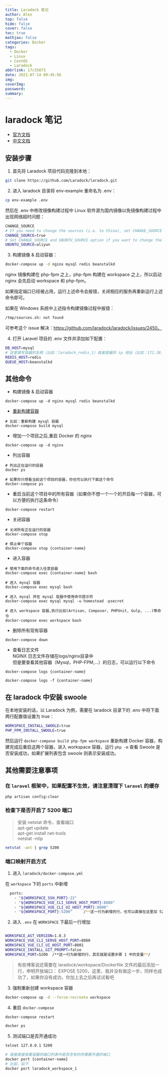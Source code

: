 ```yaml
---
title: Laradock 笔记
author: Alex
top: false
hide: false
cover: false
toc: true
mathjax: false
categories: Docker
tags:
  - Docker
  - Linux
  - CentOS
  - Laradock
abbrlink: 17c35873
date: 2021-07-14 09:45:56
img:
coverImg:
password:
summary:
---
```


# laradock 笔记

- [官方文档](http://laradock.io/documentation/)
- [中文文档](https://laradock.linganmin.cn/zh/getting-started/)


## 安装步骤

1. 首先将 Laradock 项目代码克隆到本地：

```bash
git clone https://github.com/Laradock/laradock.git
```

2. 进入 laradock 目录将 env-example 重命名为 .env：

```bash
cp env-example .env
```

然后在 .env 中修改镜像构建过程中 Linux 软件源为国内镜像以免镜像构建过程中出现网络超时问题：

```bash
CHANGE_SOURCE
# If you need to change the sources (i.e. to China), set CHANGE_SOURCE to true
CHANGE_SOURCE=true
# Set CHANGE_SOURCE and UBUNTU_SOURCE option if you want to change the Ubuntu system sources.list file.
UBUNTU_SOURCE=aliyun
```

3. 构建镜像 & 启动容器：

```bash
docker-compose up -d nginx mysql redis beanstalkd
```

nginx 镜像构建在 php-fpm 之上，php-fpm 构建在 workspace 之上，所以启动 nginx 会先启动 workspace 和 php-fpm。

如果指定端口已经被占用，运行上述命令会报错，关闭相应的服务再重新运行上述命令即可。

如果在 Windows 系统中上述指令构建镜像过程中报错：

```bash
/tmp/sources.sh: not found
```

可参考这个 issue 解决：https://github.com/laradock/laradock/issues/2450。

4. 打开 Laravel 项目的 .env 文件并添加如下配置：

```bash
DB_HOST=mysql
# 这里填写容器的名称（比如：laradock_redis_1）或者容器的 ip 地址（比如：172.28.0.5）也可以
REDIS_HOST=redis
QUEUE_HOST=beanstalkd
```

## 其他命令

- 构建镜像 & 启动容器

```shell
docker-compose up -d nginx mysql redis beanstalkd
```

- [重新构建容器](https://laradock.linganmin.cn/zh/documentation/#%E6%9E%84%E5%BB%BA%E6%88%96%E9%87%8D%E6%9E%84%E5%AE%B9%E5%99%A8)

```shell
# 比如：重新构建 mysql 容器
docker-compose build mysql
```

- 增加一个项目之后,重启 Docker 的 nginx

```shell
docker-compose up -d nginx
```

- 列出容器

```shell
# 列出正在运行的容器
docker ps

# 如果你只想看当前这个项目的容器，你也可以执行下面这个命令
docker-compose ps
```

- 重启当前这个项目中的所有容器（如果你不想一个一个的开启每一个容器，可以方便的执行这条命令）

```shell
docker-compose restart
```

- 关闭容器

```shell
# 关闭所有正在运行的容器
docker-compose stop

# 停止单个容器
docker-compose stop {container-name}
```

- 进入容器

```shell
# 使用下面的命令进入任意容器
docker-compose exec {container-name} bash

# 进入 mysql 容器
docker-compose exec mysql bash

# 进入 mysql 并在 mysql 容器中使用命令提示符
docker-compose exec mysql mysql -u homestead -psecret

# 进入 workspace 容器,执行比如(Artisan, Composer, PHPUnit, Gulp, ...)等命令
docker-compose exec workspace bash
```

- 删除所有现有容器

```shell
docker-compose down
```

- 查看日志文件  
  NGINX 日志文件存储在logs/nginx目录中  
  但是要查看其他容器（Mysql，PHP-FPM,...）的日志，可以运行以下命令

```shell
docker-compose logs {container-name}

docker-compose logs -f {container-name}
```

## 在 laradock 中安装 swoole

在本地安装的话，以 Laradock 为例，需要在 laradock 目录下的 .env 中将下面两行配置值设置为 true：

```bash
WORKSPACE_INSTALL_SWOOLE=true
PHP_FPM_INSTALL_SWOOLE=true
```

然后运行 `docker-compose build php-fpm workspace` 重新构建 Docker 容器，构建完成后重启这两个容器，进入 workspace 容器，运行 `php -m` 查看 Swoole 是否安装成功，如果扩展列表包含 swoole 则表示安装成功。


## 其他需要注意事项

### 在 `laravel` 框架中，如果配置不生效，请注意清理下 `laravel` 的缓存

```bash
php artisan config:clear
```

### 检查下是否开启了 5200 端口

> 安装 netstat 命令，查看端口  
apt-get update  
apt-get install net-tools  
netstat -ntlp

```bash
netstat -ant | grep 5200
```

### 端口映射开启方式

1. 进入 `laradock/docker-compose.yml`

在 `workspace` 下的 `ports` 中新增

```bash
  ports:
    - "${WORKSPACE_SSH_PORT}:22"
    - "${WORKSPACE_VUE_CLI_SERVE_HOST_PORT}:8080"
    - "${WORKSPACE_VUE_CLI_UI_HOST_PORT}:8000"
    - "${WORKSPACE_PORT}:5200"     /**这一行为新增的行，也可以直接在这里加 5200:5200 这样加了之后，就不再需要在 .env 中设置变量了**/
```

2. 进入 `.env` 在 `WORKSPACE` 下最后一行增加

```bash

WORKSPACE_AST_VERSION=1.0.3
WORKSPACE_VUE_CLI_SERVE_HOST_PORT=8080
WORKSPACE_VUE_CLI_UI_HOST_PORT=8001
WORKSPACE_INSTALL_GIT_PROMPT=false
WORKSPACE_PORT=5200  /**这一行为新增的行，其实就是设置步骤 1 中的变量**/

```

> 有些博客说还需要在 laradock/workspace/Dockerfile 文件的最后添加一行，申明开放端口： EXPOSE 5200，这里，我并没有做这一步，同样也成功了，如果你没有成功，你加上去之后再试试看吧

3. 强制重新创建 workspace 容器

```bash
docker-compose up -d --force-recreate workspace
```

4. 重启 `docker-compose`

```bash
docker-compose restart 

docker ps

```

5. 测试端口是否开通成功

```bash
telnet 127.0.0.1 5200

# 或者直接查看容器的端口列表中是否含有你所需要开通的端口
docker port {container-name}
# 比如，如下
docker port laradock_workspace_1
```
